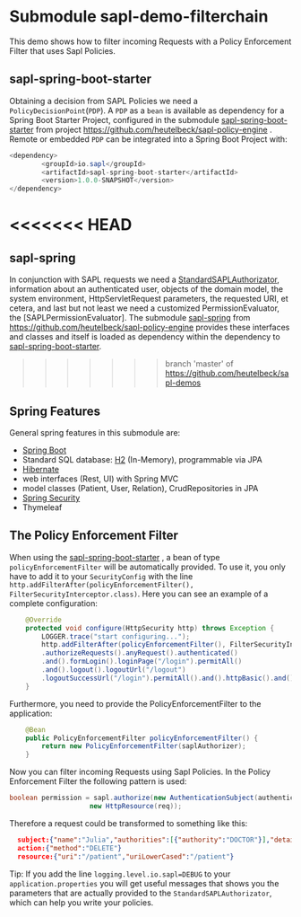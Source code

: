 # Submodule  sapl-demo-filterchain

This demo shows how to filter incoming Requests with a Policy Enforcement Filter that uses Sapl Policies. 

## sapl-spring-boot-starter

Obtaining a decision from SAPL Policies we need a `PolicyDecisionPoint`(`PDP`). A `PDP` as a `bean`  is  available as dependency for
a Spring Boot Starter Project, configured in the submodule [sapl-spring-boot-starter](https://github.com/heutelbeck/sapl-policy-engine/tree/master/sapl-spring-boot-starter)
from project <https://github.com/heutelbeck/sapl-policy-engine> .
Remote or embedded `PDP` can be integrated into a Spring Boot Project with:

```java
<dependency>
        <groupId>io.sapl</groupId>
        <artifactId>sapl-spring-boot-starter</artifactId>
        <version>1.0.0-SNAPSHOT</version>
</dependency>
```

<<<<<<< HEAD
=======
## sapl-spring


In conjunction with SAPL requests we need a [StandardSAPLAuthorizator](https://github.com/heutelbeck/sapl-policy-engine/blob/master/sapl-spring/src/main/java/io/sapl/spring/StandardSAPLAuthorizator.java), information about an authenticated user, objects of the domain model,
the system environment, HttpServletRequest parameters, the requested URI, et cetera,  and last but not least we need a customized
PermissionEvaluator, the [SAPLPermissionEvaluator].
The submodule [sapl-spring](https://github.com/heutelbeck/sapl-policy-engine/tree/master/sapl-spring) from <https://github.com/heutelbeck/sapl-policy-engine> provides these interfaces and classes
and itself is loaded as dependency within the dependency to [sapl-spring-boot-starter](https://github.com/heutelbeck/sapl-demos/tree/master/sapl-demo-filterchain#sapl-spring-boot-starter).


>>>>>>> branch 'master' of https://github.com/heutelbeck/sapl-demos
## Spring Features

General spring features in this submodule are:

* [Spring Boot](https://projects.spring.io/spring-boot/)
* Standard SQL database: [H2](http://www.h2database.com) (In-Memory), programmable via JPA
* [Hibernate](http://hibernate.org/)
* web interfaces (Rest, UI) with Spring MVC
* model classes (Patient, User, Relation), CrudRepositories in JPA
* [Spring Security](https://projects.spring.io/spring-security/)
* Thymeleaf


## The Policy Enforcement Filter

When using the [sapl-spring-boot-starter](https://github.com/heutelbeck/sapl-policy-engine/tree/master/sapl-spring-boot-starter) , a bean of type `policyEnforcementFilter` will be automatically provided. To use it, you only have to add it to your `SecurityConfig` with the line `http.addFilterAfter(policyEnforcementFilter(), FilterSecurityInterceptor.class)`. Here you can see an example of a complete configuration:

```java
	@Override
	protected void configure(HttpSecurity http) throws Exception {
		LOGGER.trace("start configuring...");
		http.addFilterAfter(policyEnforcementFilter(), FilterSecurityInterceptor.class)
		.authorizeRequests().anyRequest().authenticated()
		.and().formLogin().loginPage("/login").permitAll()
		.and().logout().logoutUrl("/logout")
		.logoutSuccessUrl("/login").permitAll().and().httpBasic().and().csrf().disable();
	}
```

Furthermore, you need to provide the PolicyEnforcementFilter to the application:

```java
	@Bean
	public PolicyEnforcementFilter policyEnforcementFilter() {
		return new PolicyEnforcementFilter(saplAuthorizer);
	}
```

Now you can filter incoming Requests using Sapl Policies. In the Policy Enforcement Filter the following pattern is used:

```java
boolean permission = sapl.authorize(new AuthenticationSubject(authentication), new HttpAction(req),
					new HttpResource(req));
```

Therefore a request could be transformed to something like this:

```json
  subject:{"name":"Julia","authorities":[{"authority":"DOCTOR"}],"details":null} 
  action:{"method":"DELETE"} 
  resource:{"uri":"/patient","uriLowerCased":"/patient"}
```

Tip: If you add the line `logging.level.io.sapl=DEBUG` to your `application.properties` you will get useful messages that shows you the parameters that are actually provided to the `StandardSAPLAuthorizator`, which can help you write your policies.

